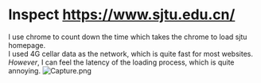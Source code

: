 # Inspect https://www.sjtu.edu.cn/
I use chrome to count down the time which takes the chrome to load sjtu homepage.  
I used 4G cellar data as the network, which is quite fast for most websites.  
_However_, I can feel the latency of the loading process, which is quite annoying.
![Capture.png](https://postimg.cc/vxRV3WfT)
